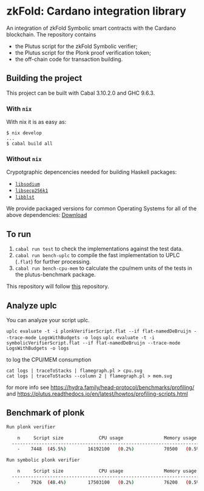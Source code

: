 # zkFold: Cardano integration library
An integration of zkFold Symbolic smart contracts with the Cardano blockchain. The repository contains
- the Plutus script for the zkFold Symbolic verifier;
- the Plutus script for the Plonk proof verification token;
- the off-chain code for transaction building.

## Building the project

This project can be built with Cabal 3.10.2.0 and GHC 9.6.3.

### With `nix`

With nix it is as easy as:

```
$ nix develop
...
$ cabal build all
```

### Without `nix`

Crypotgraphic depencencies needed for building Haskell packages:

* [`libsodium`](https://github.com/jedisct1/libsodium)
* [`libsecp256k1`](https://github.com/bitcoin-core/secp256k1)
* [`libblst`](https://github.com/supranational/blst)

We provide packaged versions for common Operating Systems for all of the above
dependencies: [Download](https://github.com/input-output-hk/iohk-nix/releases/latest)

## To run

1. `cabal run test`  to check the implementations against the test data.
2. `cabal run bench-uplc`        to compile the fast implementation to UPLC (`.flat`) for further processing.
3. `cabal run bench-cpu-mem`        to calculate the cpu/mem units of the tests in the plutus-benchmark package.

This repository will follow [this](https://github.com/perturbing/plutus-plonk-poc) repository.

## Analyze uplc
You can analyze your script uplc.

`uplc evaluate -t -i plonkVerifierScript.flat --if flat-namedDeBruijn --trace-mode LogsWithBudgets -o logs`
`uplc evaluate -t -i symbolicVerifierScript.flat --if flat-namedDeBruijn --trace-mode LogsWithBudgets -o logs`

to log the CPU/MEM consumption
```
cat logs | traceToStacks | flamegraph.pl > cpu.svg
cat logs | traceToStacks --column 2 | flamegraph.pl > mem.svg
```
for more info see https://hydra.family/head-protocol/benchmarks/profiling/
and https://plutus.readthedocs.io/en/latest/howtos/profiling-scripts.html

## Benchmark of plonk

```bash
Run plonk verifier

    n     Script size             CPU usage               Memory usage
  ----------------------------------------------------------------------
    -    7448  (45.5%)        16192100   (0.2%)           70500   (0.5%) 
```

```bash
Run symbolic plonk verifier

    n     Script size             CPU usage               Memory usage
  ----------------------------------------------------------------------
    -    7926  (48.4%)        17503100   (0.2%)           76200   (0.5%) 
```
